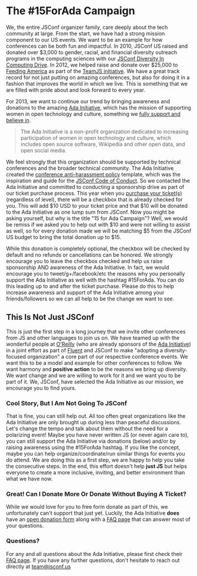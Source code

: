 # The #15ForAda Campaign

We, the entire JSConf organizer family, care deeply about the tech community at large. From the start, we have had a strong mission component to our US events. We want to be an example for how conferences can be both fun and impactful. In 2010, JSConf US raised and donated over $3,000 to gender, racial, and financial diversity outreach programs in the computing sciences with our [JSConf Diversity In Computing Drive](http://news.jsconf.com/the-community-that-cares). In 2012, we helped raise and donate over $25,000 to [Feeding America](http://feedingamerica.org/) as part of the [TeamJS initiative](http://www.crowdrise.com/TeamJS). We have a great track record for not just putting on amazing conferences, but also for doing it in a fashion that improves the world in which we live. This is something that we are filled with pride about and look forward to every year.

For 2013, we want to continue our trend by bringing awareness and donations to the amazing [Ada Initiative](http://adainitiative.org/), which has the mission of supporting women in open technology and culture, something we [fully support and believe in](http://2012.jsconf.eu/2012/09/17/beating-the-odds-how-we-got-25-percent-women-speakers.html).

<blockquote>
The Ada Initiative is a non-profit organization dedicated to increasing participation of women in open technology and culture, which includes open source software, Wikipedia and other open data, and open social media.
</blockquote>

We feel strongly that this organization should be supported by technical conferences and the broader technical community. The Ada Initiative created the [conference anti-harassment policy](http://geekfeminism.wikia.com/wiki/Conference_anti-harassment/Policy) template, which was the inspiration and guide for the [JSConf Code of Conduct](http://jsconf.com/codeofconduct.html). So we contacted the Ada Initiative and committed to conducting a sponsorship drive as part of our ticket purchase process. This year when you [purchase your ticket(s)](http://2013.jsconf.us/how-to-ticket) (regardless of level), there will be a checkbox that is already checked for you. This will add $10 USD to your ticket price and that $10 will be donated to the Ada Initiative as one lump sum from JSConf. Now you might be asking yourself, but why is the title "15 for Ada Campaign"? Well, we would be remiss if we asked you to help out with $10 and were not willing to assist as well, so for every donation made we will be matching $5 from the JSConf US budget to bring the total donation up to $15. 

While this donation is completely optional, the checkbox will be checked by default and no refunds or cancellations can be honored. We strongly encourage you to leave the checkbox checked and help us raise sponsorship AND awareness of the Ada Initiative. In fact, we would encourage you to tweet/g+/facebook/etc the reasons why you personally support the Ada Initiative as well with the hashtag #15ForAda. You can do this leading up to and after the ticket purchase. Please do this to help increase awareness and support of the Ada Initiative among your friends/followers so we can all help to be the change we want to see.

## This Is Not Just JSConf
This is just the first step in a long journey that we invite other conferences from JS and other languages to join us on. We have teamed up with the wonderful people at [O'Reilly](http://oreilly.com/) (who are already sponsors of the [Ada Initiative](http://adainitiative.org/about-us/sponsors-and-supporters/#venture)) in a joint effort as part of [Fluent](http://fluentconf.com/fluent2013) and JSConf to make "adopting a diversity-focused organization" a core part of our respective conference events. We want this to be a model and example for other conferences to follow. We want harmony and **positive action** to be the reasons we bring up diversity. We want change and we are willing to work for it and we want you to be part of it. We, JSConf, have selected the Ada Initiative as our mission, we encourage you to find yours. 

### Cool Story, But I Am Not Going To JSConf

That is fine, you can still help out. All too often great organizations like the Ada Initiative are only brought up during less than peaceful discussions. Let's change the tempo and talk about them without the need for a polarizing event! Maybe you have never written JS (or never again care to), you can still support the Ada Initiative via donations (below) and/or by raising awareness using the #15ForAda hashtag. If you like the concept, maybe you can help organize/coordinate/run similar things for events you do attend. We are doing this as a first step, we are happy to help you take the consecutive steps. In the end, this effort doesn't help **just JS** but helps everyone to create a more inclusive, inviting, and better environment than what we have now.

### Great! Can I Donate More Or Donate Without Buying A Ticket?

While we would love for you to free form donate as part of this, we unfortunately can't support that just yet. Luckily, the Ada Initiative **does** have an [open donation form](http://donate.adainitiative.org/?utm_source=website&utm_medium=link&utm_campaign=JSCONF) along with a [FAQ page](http://donate.adainitiative.org/donation-faq/) that can answer most of your questions.

### Questions?
For any and all questions about the Ada Initiative, please first check their [FAQ page](http://adainitiative.org/faq/). If you have any further questions, don't hesitate to reach out directly at [team@jsconf.us](mailto:team@jsconf.us)
